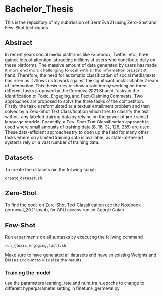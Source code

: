 # Bachelor_Thesis
This is the repository of my submission of GermEval21 using Zero-Shot and Few-Shot techniques

## Abstract 
In recent years social media platforms like Facebook, Twitter, etc., have gained lots of attention, attracting millions of users who contribute daily on these platforms. The massive amount of data generated by users has made it more and more challenging to deal with all the information present at hand. Therefore, the need for automatic classification of social media texts has risen as it allows us to work against the significant unclassifiable stream of information. This thesis tries to show a solution by working on three different tasks proposed by the Germeval2021 Shared Taskvon the Identification of Toxic, Engaging, and Fact-Claiming Comments. Two approaches are proposed to solve the three tasks of the competition. Firstly, the task is reformulated as a textual entailment problem and then solved by a Zero-Shot Text Classification which tries to classify the text without any labeled training data by relying on the power of pre-trained language models. Secondly, a Few-Shot Text Classification approach is used where small amounts of training data (8, 16, 32, 126, 256) are used. These data-efficient approaches try to open up the field for many other tasks where only limited training data is available, as state-of-the-art systems rely on a vast number of training data.

## Datasets 
To create the datasets run the follwing script:
```
create_dataset.sh
```
## Zero-Shot 
To find the code on Zero-Shot Text Classification use the Notebook germeval_2021.ipynb, for GPU access run on Google Colab

## Few-Shot
Run experiments on all subtasks by executing the follwing command 
```
run_{toxic,engaging,fact}.sh
```

Make sure to have generated all datasets and have an existing Weights and Biases account to visualize the results

### Training the model
use the parameters learning_rate and num_train_epochs to change to different hyperparameter setting in finetune_germeval.py
